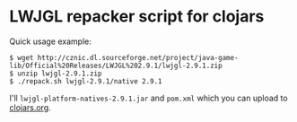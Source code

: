# LWJGL repacker script for clojars

Quick usage example:

    $ wget http://cznic.dl.sourceforge.net/project/java-game-lib/Official%20Releases/LWJGL%202.9.1/lwjgl-2.9.1.zip
    $ unzip lwjgl-2.9.1.zip
    $ ./repack.sh lwjgl-2.9.1/native 2.9.1

I'll `lwjgl-platform-natives-2.9.1.jar` and `pom.xml` which you can
upload to [clojars.org](http://clojars.org/).
